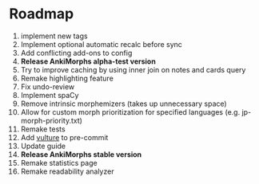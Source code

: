 # Roadmap

1. implement new tags
2. Implement optional automatic recalc before sync
3. Add conflicting add-ons to config
4. **Release AnkiMorphs alpha-test version**
5. Try to improve caching by using inner join on notes and cards query
6. Remake highlighting feature
7. Fix undo-review
8. Implement spaCy
9. Remove intrinsic morphemizers (takes up unnecessary space)
10. Allow for custom morph prioritization for specified languages (e.g. jp-morph-priority.txt)
11. Remake tests
12. Add [vulture](https://github.com/jendrikseipp/vulture) to pre-commit
13. Update guide
14. **Release AnkiMorphs stable version**
15. Remake statistics page
16. Remake readability analyzer



